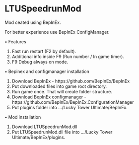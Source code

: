 # LTUSpeedrunMod

Mod ceated using BepInEx.

For better experience use BepInEx ConfigManager.

• Features 
<ol>
  <li>Fast run restart (F2 by default).</li>
  <li>Additional info inside F9 (Run number / In game timer).</li>
  <li>F9 Debug always on mode.</li>
</ol>

• Bepinex and configmanager installation
<ol>
  <li>Download BepInEx - https://github.com/BepInEx/BepInEx</li>
  <li>Put downloaded files into game root directory.</li>
  <li>Run game once. That will create folder structure.</li>
  <li>Download BepInEx configmanager -  https://github.com/BepInEx/BepInEx.ConfigurationManager</li>
  <li>Put plugins folder into .../Lucky Tower Ultimate/BepInEx.</li>
</ol>

• Mod installation
<ol>
  <li>Download LTUSpeedrunMod.dll</li>
  <li>Put LTUSpeedrunMod.dll file into .../Lucky Tower Ultimate/BepInEx/plugins.</li>
</ol>
